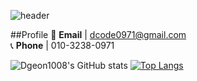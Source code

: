 ![header](https://capsule-render.vercel.app/api?type=waving&color=0:8B0000,100:1A1A1A&text=Dong-Geon%20Kim&fontColor=DDDDDD&fontSize=50&height=200&section=header&textAlign=right)

##Profile
📧 **Email** | dcode0971@gmail.com <br />
📞 **Phone** | 010-3238-0971 <br />




![Dgeon1008's GitHub stats](https://github-readme-stats.vercel.app/api?username=Dgeon1008&show_icons=true&theme=transparent) 
[![Top Langs](https://github-readme-stats.vercel.app/api/top-langs/?username=Dgeon1008&layout=donut)](https://github.com/anuraghazra/github-readme-stats)

<br /><br />



<!--
https://hits.seeyoufarm.com/<br /><br />
[![Hits](https://hits.seeyoufarm.com/api/count/incr/badge.svg?url=https%3A%2F%2Fgithub.com%2FDgeon1008&count_bg=%23635DD5&title_bg=%233BA3D9&icon=java.svg&icon_color=%23E7E7E7&title=JAVA&edge_flat=false)](https://hits.seeyoufarm.com)
-->



<!--
**Dgeon1008/Dgeon1008** is a ✨ _special_ ✨ repository because its `README.md` (this file) appears on your GitHub profile.

Here are some ideas to get you started:

- 🔭 I’m currently working on ...
- 🌱 I’m currently learning ...
- 👯 I’m looking to collaborate on ...
- 🤔 I’m looking for help with ...
- 💬 Ask me about ...
- 📫 How to reach me: ...
- 😄 Pronouns: ...
- ⚡ Fun fact: ...
-->
